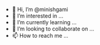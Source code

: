 - 👋 Hi, I’m @minishgami
- 👀 I’m interested in ...
- 🌱 I’m currently learning ...
- 💞️ I’m looking to collaborate on ...
- 📫 How to reach me ...

<!---
minishgami/minishgami is a ✨ special ✨ repository because its `README.md` (this file) appears on your GitHub profile.
You can click the Preview link to take a look at your changes.
--->
